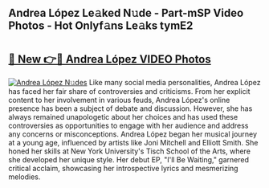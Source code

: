 ## Andrea López Le𝚊ked N𝚞de - Part-mSP Video Photos - Hot Onlyf𝚊ns Le𝚊ks tymE2

# <h2><a href="http://ab79770.deff.icu/?id=Andrea+L%c3%b3pez">🔗 New 👉🔴 Andrea López VIDEO Photos</a></h2>

[![Andrea López N𝚞des](https://i.imgur.com/rIISA9y.gif)](http://ab79770.deff.icu/?id=Andrea+L%c3%b3pez)
Like many social media personalities, Andrea López has faced her fair share of controversies and criticisms. From her explicit content to her involvement in various feuds, Andrea López's online presence has been a subject of debate and discussion. However, she has always remained unapologetic about her choices and has used these controversies as opportunities to engage with her audience and address any concerns or misconceptions. Andrea López began her musical journey at a young age, influenced by artists like Joni Mitchell and Elliott Smith. She honed her skills at New York University's Tisch School of the Arts, where she developed her unique style. Her debut EP, "I'll Be Waiting," garnered critical acclaim, showcasing her introspective lyrics and mesmerizing melodies.
